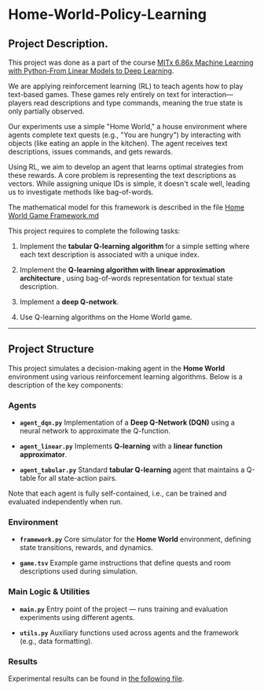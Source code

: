 # Home-World-Policy-Learning

## Project Description.

This project was done as a part of the course [MITx 6.86x Machine Learning with Python-From Linear Models to Deep Learning](https://www.edx.org/learn/machine-learning/massachusetts-institute-of-technology-machine-learning-with-python-from-linear-models-to-deep-learning).

We are applying reinforcement learning (RL) to teach agents how to play text-based games. These games rely entirely on text for interaction—players read descriptions and type commands, meaning the true state is only partially observed.

Our experiments use a simple "Home World," a house environment where agents complete text quests (e.g., "You are hungry") by interacting with objects (like eating an apple in the kitchen). The agent receives text descriptions, issues commands, and gets rewards.

Using RL, we aim to develop an agent that learns optimal strategies from these rewards. A core problem is representing the text descriptions as vectors. While assigning unique IDs is simple, it doesn't scale well, leading us to investigate methods like bag-of-words.

The mathematical model for this framework is described in the file [Home World Game Framework.md](https://github.com/perepelart/Home-World-Policy-Learning/blob/167907f70361518aff5ff762558ba9d9dd871c3b/Home%20World%20Game%20Framework.md)

This project requires to complete the following tasks:

1. Implement the <b> tabular Q-learning algorithm </b> for a simple setting where each text description is associated with a unique index.

2. Implement the <b> Q-learning algorithm with linear approximation architecture </b>, using bag-of-words representation for textual state description.

3. Implement a <b>deep Q-network</b>.

4. Use Q-learning algorithms on the Home World game.

---

## Project Structure

This project simulates a decision-making agent in the **Home World** environment using various reinforcement learning algorithms. Below is a description of the key components:

### Agents

* **`agent_dqn.py`**
  Implementation of a **Deep Q-Network (DQN)** using a neural network to approximate the Q-function.

* **`agent_linear.py`**
  Implements **Q-learning** with a **linear function approximator**.

* **`agent_tabular.py`**
  Standard **tabular Q-learning** agent that maintains a Q-table for all state-action pairs.

Note that each agent is fully self-contained, i.e., can be trained and evaluated independently when run.

### Environment

* **`framework.py`**
  Core simulator for the **Home World** environment, defining state transitions, rewards, and dynamics.

* **`game.tsv`**
  Example game instructions that define quests and room descriptions used during simulation.

### Main Logic & Utilities

* **`main.py`**
  Entry point of the project — runs training and evaluation experiments using different agents.

* **`utils.py`**
  Auxiliary functions used across agents and the framework (e.g., data formatting).

### Results

Experimental results can be found in [the following file](results/summary.md).
